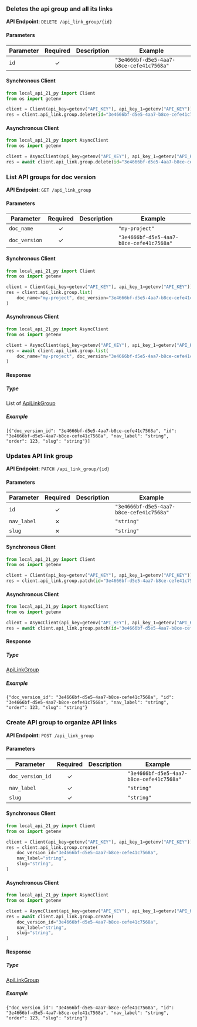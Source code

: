 
### Deletes the api group and all its links <a name="delete"></a>



**API Endpoint**: `DELETE /api_link_group/{id}`

#### Parameters

| Parameter | Required | Description | Example |
|-----------|:--------:|-------------|--------|
| `id` | ✓ |  | `"3e4666bf-d5e5-4aa7-b8ce-cefe41c7568a"` |

#### Synchronous Client

```python
from local_api_21_py import Client
from os import getenv

client = Client(api_key=getenv("API_KEY"), api_key_1=getenv("API_KEY"))
res = client.api_link.group.delete(id="3e4666bf-d5e5-4aa7-b8ce-cefe41c7568a")

```

#### Asynchronous Client

```python
from local_api_21_py import AsyncClient
from os import getenv

client = AsyncClient(api_key=getenv("API_KEY"), api_key_1=getenv("API_KEY"))
res = await client.api_link.group.delete(id="3e4666bf-d5e5-4aa7-b8ce-cefe41c7568a")

```

### List API groups for doc version <a name="list"></a>



**API Endpoint**: `GET /api_link_group`

#### Parameters

| Parameter | Required | Description | Example |
|-----------|:--------:|-------------|--------|
| `doc_name` | ✓ |  | `"my-project"` |
| `doc_version` | ✓ |  | `"3e4666bf-d5e5-4aa7-b8ce-cefe41c7568a"` |

#### Synchronous Client

```python
from local_api_21_py import Client
from os import getenv

client = Client(api_key=getenv("API_KEY"), api_key_1=getenv("API_KEY"))
res = client.api_link.group.list(
    doc_name="my-project", doc_version="3e4666bf-d5e5-4aa7-b8ce-cefe41c7568a"
)

```

#### Asynchronous Client

```python
from local_api_21_py import AsyncClient
from os import getenv

client = AsyncClient(api_key=getenv("API_KEY"), api_key_1=getenv("API_KEY"))
res = await client.api_link.group.list(
    doc_name="my-project", doc_version="3e4666bf-d5e5-4aa7-b8ce-cefe41c7568a"
)

```

#### Response

##### Type
List of [ApiLinkGroup](/local_api_21_py/types/models/api_link_group.py)

##### Example
`[{"doc_version_id": "3e4666bf-d5e5-4aa7-b8ce-cefe41c7568a", "id": "3e4666bf-d5e5-4aa7-b8ce-cefe41c7568a", "nav_label": "string", "order": 123, "slug": "string"}]`

### Updates API link group <a name="patch"></a>



**API Endpoint**: `PATCH /api_link_group/{id}`

#### Parameters

| Parameter | Required | Description | Example |
|-----------|:--------:|-------------|--------|
| `id` | ✓ |  | `"3e4666bf-d5e5-4aa7-b8ce-cefe41c7568a"` |
| `nav_label` | ✗ |  | `"string"` |
| `slug` | ✗ |  | `"string"` |

#### Synchronous Client

```python
from local_api_21_py import Client
from os import getenv

client = Client(api_key=getenv("API_KEY"), api_key_1=getenv("API_KEY"))
res = client.api_link.group.patch(id="3e4666bf-d5e5-4aa7-b8ce-cefe41c7568a")

```

#### Asynchronous Client

```python
from local_api_21_py import AsyncClient
from os import getenv

client = AsyncClient(api_key=getenv("API_KEY"), api_key_1=getenv("API_KEY"))
res = await client.api_link.group.patch(id="3e4666bf-d5e5-4aa7-b8ce-cefe41c7568a")

```

#### Response

##### Type
[ApiLinkGroup](/local_api_21_py/types/models/api_link_group.py)

##### Example
`{"doc_version_id": "3e4666bf-d5e5-4aa7-b8ce-cefe41c7568a", "id": "3e4666bf-d5e5-4aa7-b8ce-cefe41c7568a", "nav_label": "string", "order": 123, "slug": "string"}`

### Create API group to organize API links <a name="create"></a>



**API Endpoint**: `POST /api_link_group`

#### Parameters

| Parameter | Required | Description | Example |
|-----------|:--------:|-------------|--------|
| `doc_version_id` | ✓ |  | `"3e4666bf-d5e5-4aa7-b8ce-cefe41c7568a"` |
| `nav_label` | ✓ |  | `"string"` |
| `slug` | ✓ |  | `"string"` |

#### Synchronous Client

```python
from local_api_21_py import Client
from os import getenv

client = Client(api_key=getenv("API_KEY"), api_key_1=getenv("API_KEY"))
res = client.api_link.group.create(
    doc_version_id="3e4666bf-d5e5-4aa7-b8ce-cefe41c7568a",
    nav_label="string",
    slug="string",
)

```

#### Asynchronous Client

```python
from local_api_21_py import AsyncClient
from os import getenv

client = AsyncClient(api_key=getenv("API_KEY"), api_key_1=getenv("API_KEY"))
res = await client.api_link.group.create(
    doc_version_id="3e4666bf-d5e5-4aa7-b8ce-cefe41c7568a",
    nav_label="string",
    slug="string",
)

```

#### Response

##### Type
[ApiLinkGroup](/local_api_21_py/types/models/api_link_group.py)

##### Example
`{"doc_version_id": "3e4666bf-d5e5-4aa7-b8ce-cefe41c7568a", "id": "3e4666bf-d5e5-4aa7-b8ce-cefe41c7568a", "nav_label": "string", "order": 123, "slug": "string"}`
